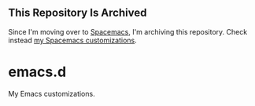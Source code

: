 ## This Repository Is Archived

Since I'm moving over to [Spacemacs](https://github.com/syl20bnr/spacemacs), I'm archiving this repository. Check instead [my Spacemacs customizations](https://github.com/psequeirag/spacemacs.d).

# emacs.d
My Emacs customizations.
